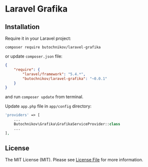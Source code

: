 # Laravel Grafika

## Installation

Require it in your Laravel project:

    composer require butochnikov/laravel-grafika

or update `composer.json` file:
   
   ```json
   {
       "require": {
           "laravel/framework": "5.4.*",
           "butochnikov/laravel-grafika": "~0.0.1"
       }
   }
   ```

and run `composer update` from terminal.

Update `app.php` file in `app/config` directory:

```php
'providers' => [
    ...
    Butochnikov\Grafika\GrafikaServiceProvider::class
    ...
],
```

## License

The MIT License (MIT). Please see [License File](LICENSE.md) for more information.